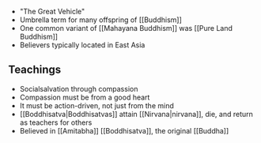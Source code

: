 - "The Great Vehicle"
- Umbrella term for many offspring of [[Buddhism]]
- One common variant of [[Mahayana Buddhism]] was [[Pure Land Buddhism]]
- Believers typically located in East Asia
## Teachings

- Socialsalvation through compassion
- Compassion must be from a good heart
- It must be action-driven, not just from the mind
- [[Boddhisatva|Boddhisatvas]] attain [[Nirvana|nirvana]], die, and return as teachers for others
- Believed in [[Amitabha]] [[Boddhisatva]], the original [[Buddha]]